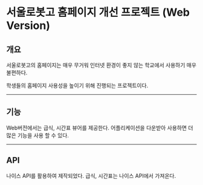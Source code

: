 # 서울로봇고 홈페이지 개선 프로젝트 (Web Version)

## 개요
서울로봇고의 홈페이지는 매우 무거워 인터넷 환경이 좋지 않는 학교에서 사용하기 매우 불편하다.

학생들의 홈페이지 사용성을 높이기 위해 진행되는 프로젝트이다.
***
## 기능
Web버전에서는 급식, 시간표 뷰어를 제공한다.
어플리케이션을 다운받아 사용하면 더 많은 기능을 사용 할 수 있다.
***
## API
나이스 API를 활용하여 제작되었다.
급식, 시간표는 나이스 API에서 가져온다.
